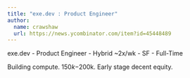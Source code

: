 ```yaml
---
title: "exe.dev : Product Engineer"
author:
  name: crawshaw
  url: https://news.ycombinator.com/item?id=45448489
---
```

exe.dev - Product Engineer - Hybrid ~2x&#x2F;wk - SF - Full-Time

Building compute. $150k-$200k. Early stage decent equity.
<JobApplication />
